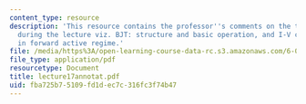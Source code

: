 ```yaml
---
content_type: resource
description: 'This resource contains the professor''s comments on the topics covered
  during the lecture viz. BJT: structure and basic operation, and I-V characteristics
  in forward active regime.'
file: /media/https%3A/open-learning-course-data-rc.s3.amazonaws.com/6-012-microelectronic-devices-and-circuits-fall-2005/fba725b75109fd1dec7c316fc3f74b47_lecture17annotat.pdf
file_type: application/pdf
resourcetype: Document
title: lecture17annotat.pdf
uid: fba725b7-5109-fd1d-ec7c-316fc3f74b47
---
```

